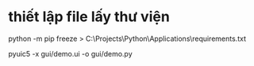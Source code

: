 # thiết lập file lấy thư viện
python -m pip freeze > C:\Projects\Python\Applications\requirements.txt

pyuic5 -x gui/demo.ui -o gui/demo.py 